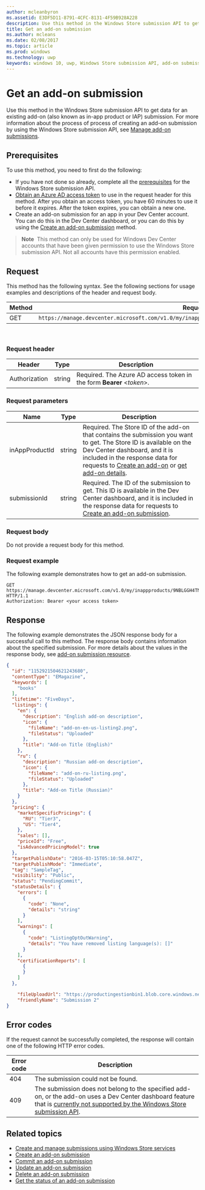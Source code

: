 ```yaml
---
author: mcleanbyron
ms.assetid: E3DF5D11-8791-4CFC-8131-4F59B928A228
description: Use this method in the Windows Store submission API to get data for an existing add-on submission.
title: Get an add-on submission
ms.author: mcleans
ms.date: 02/08/2017
ms.topic: article
ms.prod: windows
ms.technology: uwp
keywords: windows 10, uwp, Windows Store submission API, add-on submission, in-app product, IAP
---
```


# Get an add-on submission

Use this method in the Windows Store submission API to get data for an existing add-on (also known as in-app product or IAP) submission. For more information about the process of process of creating an add-on submission by using the Windows Store submission API, see [Manage add-on submissions](manage-add-on-submissions.md).

## Prerequisites

To use this method, you need to first do the following:

* If you have not done so already, complete all the [prerequisites](create-and-manage-submissions-using-windows-store-services.md#prerequisites) for the Windows Store submission API.
* [Obtain an Azure AD access token](create-and-manage-submissions-using-windows-store-services.md#obtain-an-azure-ad-access-token) to use in the request header for this method. After you obtain an access token, you have 60 minutes to use it before it expires. After the token expires, you can obtain a new one.
* Create an add-on submission for an app in your Dev Center account. You can do this in the Dev Center dashboard, or you can do this by using the [Create an add-on submission](create-an-add-on-submission.md) method.

>**Note**&nbsp;&nbsp;This method can only be used for Windows Dev Center accounts that have been given permission to use the Windows Store submission API. Not all accounts have this permission enabled.

## Request

This method has the following syntax. See the following sections for usage examples and descriptions of the header and request body.

| Method | Request URI                                                      |
|--------|------------------------------------------------------------------|
| GET   | ```https://manage.devcenter.microsoft.com/v1.0/my/inappproducts/{inAppProductId}/submissions/{submissionId} ``` |

<span/>
 

### Request header

| Header        | Type   | Description                                                                 |
|---------------|--------|-----------------------------------------------------------------------------|
| Authorization | string | Required. The Azure AD access token in the form **Bearer** &lt;*token*&gt;. |

<span/>

### Request parameters

| Name        | Type   | Description                                                                 |
|---------------|--------|-----------------------------------------------------------------------------|
| inAppProductId | string | Required. The Store ID of the add-on that contains the submission you want to get. The Store ID is available on the Dev Center dashboard, and it is included in the response data for requests to [Create an add-on](create-an-add-on.md) or [get add-on details](get-all-add-ons.md).  |
| submissionId | string | Required. The ID of the submission to get. This ID is available in the Dev Center dashboard, and it is included in the response data for requests to [Create an add-on submission](create-an-add-on-submission.md).  |

<span/>

### Request body

Do not provide a request body for this method.

### Request example

The following example demonstrates how to get an add-on submission.

```
GET https://manage.devcenter.microsoft.com/v1.0/my/inappproducts/9NBLGGH4TNMP/submissions/1152921504621243680 HTTP/1.1
Authorization: Bearer <your access token>
```

## Response

The following example demonstrates the JSON response body for a successful call to this method. The response body contains information about the specified submission. For more details about the values in the response body, see [add-on submission resource](manage-add-on-submissions.md#add-on-submission-object).

```json
{
  "id": "1152921504621243680",
  "contentType": "EMagazine",
  "keywords": [
    "books"
  ],
  "lifetime": "FiveDays",
  "listings": {
    "en": {
      "description": "English add-on description",
      "icon": {
        "fileName": "add-on-en-us-listing2.png",
        "fileStatus": "Uploaded"
      },
      "title": "Add-on Title (English)"
    },
    "ru": {
      "description": "Russian add-on description",
      "icon": {
        "fileName": "add-on-ru-listing.png",
        "fileStatus": "Uploaded"
      },
      "title": "Add-on Title (Russian)"
    }
  },
  "pricing": {
    "marketSpecificPricings": {
      "RU": "Tier3",
      "US": "Tier4",
    },
    "sales": [],
    "priceId": "Free",
    "isAdvancedPricingModel": true
  },
  "targetPublishDate": "2016-03-15T05:10:58.047Z",
  "targetPublishMode": "Immediate",
  "tag": "SampleTag",
  "visibility": "Public",
  "status": "PendingCommit",
  "statusDetails": {
    "errors": [
      {
        "code": "None",
        "details": "string"
      }
    ],
    "warnings": [
      {
        "code": "ListingOptOutWarning",
        "details": "You have removed listing language(s): []"
      }
    ],
    "certificationReports": [
      {
      }
    ]
  },

    "fileUploadUrl": "https://productingestionbin1.blob.core.windows.net/ingestion/26920f66-b592-4439-9a9d-fb0f014902ec?sv=2014-02-14&sr=b&sig=usAN0kNFNnYE2tGQBI%2BARQWejX1Guiz7hdFtRhyK%2Bog%3D&se=2016-06-17T20:45:51Z&sp=rwl",
    "friendlyName": "Submission 2"
}
```

## Error codes

If the request cannot be successfully completed, the response will contain one of the following HTTP error codes.

| Error code |  Description   |
|--------|------------------|
| 404  | The submission could not be found. |
| 409  | The submission does not belong to the specified add-on, or the add-on uses a Dev Center dashboard feature that is [currently not supported by the Windows Store submission API](create-and-manage-submissions-using-windows-store-services.md#not_supported). |   

<span/>


## Related topics

* [Create and manage submissions using Windows Store services](create-and-manage-submissions-using-windows-store-services.md)
* [Create an add-on submission](create-an-add-on-submission.md)
* [Commit an add-on submission](commit-an-add-on-submission.md)
* [Update an add-on submission](update-an-add-on-submission.md)
* [Delete an add-on submission](delete-an-add-on-submission.md)
* [Get the status of an add-on submission](get-status-for-an-add-on-submission.md)
